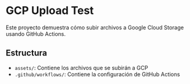 # GCP Upload Test

Este proyecto demuestra cómo subir archivos a Google Cloud Storage usando GitHub Actions.

## Estructura
- `assets/`: Contiene los archivos que se subirán a GCP
- `.github/workflows/`: Contiene la configuración de GitHub Actions 